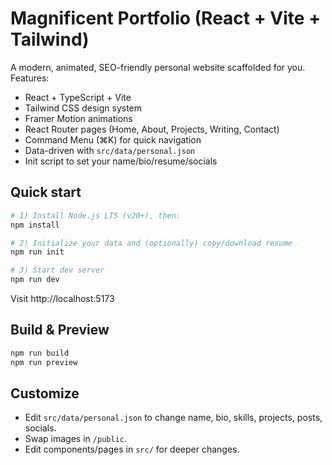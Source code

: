 # Magnificent Portfolio (React + Vite + Tailwind)

A modern, animated, SEO-friendly personal website scaffolded for you. Features:
- React + TypeScript + Vite
- Tailwind CSS design system
- Framer Motion animations
- React Router pages (Home, About, Projects, Writing, Contact)
- Command Menu (⌘K) for quick navigation
- Data-driven with `src/data/personal.json`
- Init script to set your name/bio/resume/socials

## Quick start
```bash
# 1) Install Node.js LTS (v20+), then:
npm install

# 2) Initialize your data and (optionally) copy/download resume
npm run init

# 3) Start dev server
npm run dev
```

Visit http://localhost:5173

## Build & Preview
```bash
npm run build
npm run preview
```

## Customize
- Edit `src/data/personal.json` to change name, bio, skills, projects, posts, socials.
- Swap images in `/public`.
- Edit components/pages in `src/` for deeper changes.
